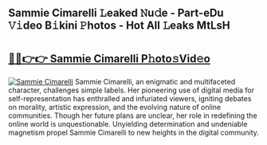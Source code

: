## Sammie Cimarelli 𝙻eaked 𝙽u𝚍e - Part-eDu 𝚅𝚒deo B𝚒kini 𝙿hotos - Hot All 𝙻eaks MtLsH

# <h2><a href="http://ld0iaw.urlbe.top/?page=Sammie+Cimarelli">🔗🔗👉👉 Sammie Cimarelli P𝚑oto𝚜Vid𝚎o</a></h2>

[![Sammie Cimarelli](https://i.imgur.com/eBuTRDB.gif)](http://ld0iaw.urlbe.top/?page=Sammie+Cimarelli)
Sammie Cimarelli, an enigmatic and multifaceted character, challenges simple labels. Her pioneering use of digital media for self-representation has enthralled and infuriated viewers, igniting debates on morality, artistic expression, and the evolving nature of online communities. Though her future plans are unclear, her role in redefining the online world is unquestionable. Unyielding determination and undeniable magnetism propel Sammie Cimarelli to new heights in the digital community.
